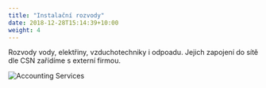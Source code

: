 ```yaml
---
title: "Instalační rozvody"
date: 2018-12-28T15:14:39+10:00
weight: 4
---
```


Rozvody vody, elektřiny, vzduchotechniky i odpoadu.
Jejich zapojení do sítě dle CSN zařídíme s externí firmou.

![Accounting Services](/images/plumbing.webp)

